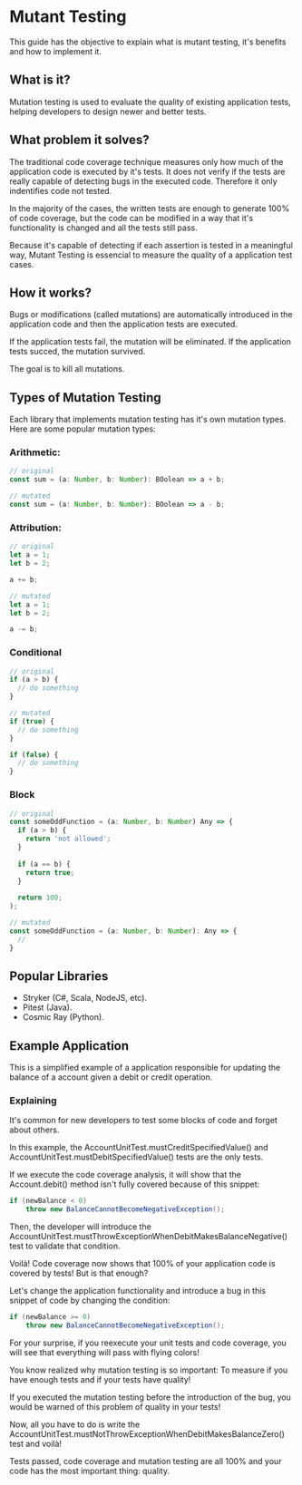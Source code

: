 # Mutant Testing

This guide has the objective to explain what is mutant testing, it's benefits and how to implement it.

## What is it?

Mutation testing is used to evaluate the quality of existing application tests, helping developers to design newer and better tests.

## What problem it solves?

The traditional code coverage technique measures only how much of the application code is executed by it's tests. It does not verify if the tests are really capable of detecting bugs in the executed code. Therefore it only indentifies code not tested.

In the majority of the cases, the written tests are enough to generate 100% of code coverage, but the code can be modified in a way that it's functionality is changed and all the tests still pass.

Because it's capable of detecting if each assertion is tested in a meaningful way, Mutant Testing is essencial to measure the quality of a application test cases.

## How it works?

Bugs or modifications (called mutations) are automatically introduced in the application code and then the application tests are executed.

If the application tests fail, the mutation will be eliminated. If the application tests succed, the mutation survived.

The goal is to kill all mutations.

## Types of Mutation Testing

Each library that implements mutation testing has it's own mutation types. Here are some popular mutation types:

### Arithmetic:

```typescript
// original
const sum = (a: Number, b: Number): BOolean => a + b;

// mutated
const sum = (a: Number, b: Number): BOolean => a - b;
```

### Attribution:

```typescript
// original
let a = 1;
let b = 2;

a += b;

// mutated
let a = 1;
let b = 2;

a -= b;
```

### Conditional

```typescript
// original
if (a > b) {
  // do something
}

// mutated
if (true) {
  // do something
}

if (false) {
  // do something
}
```

### Block

```typescript
// original
const someOddFunction = (a: Number, b: Number) Any => {
  if (a > b) {
    return 'not allowed';
  }
  
  if (a == b) {
    return true;
  }
  
  return 100;
);

// mutated
const someOddFunction = (a: Number, b: Number): Any => {
  // 
}
```

## Popular Libraries

* Stryker (C#, Scala, NodeJS, etc).
* Pitest (Java).
* Cosmic Ray (Python).

## Example Application

This is a simplified example of a application responsible for updating the balance of a account given a debit or credit operation.

### Explaining

It's common for new developers to test some blocks of code and forget about others.

In this example, the AccountUnitTest.mustCreditSpecifiedValue() and AccountUnitTest.mustDebitSpecifiedValue() tests are the only tests.

If we execute the code coverage analysis, it will show that the Account.debit() method isn't fully covered because of this snippet:

```java
if (newBalance < 0)
    throw new BalanceCannotBecomeNegativeException();
```

Then, the developer will introduce the AccountUnitTest.mustThrowExceptionWhenDebitMakesBalanceNegative() test to validate that condition.

Voilà! Code coverage now shows that 100% of your application code is covered by tests! But is that enough?

Let's change the application functionality and introduce a bug in this snippet of code by changing the condition:

```java
if (newBalance >= 0)
    throw new BalanceCannotBecomeNegativeException();
```
For your surprise, if you reexecute your unit tests and code coverage, you will see that everything will pass with flying colors!

You know realized why mutation testing is so important: To measure if you have enough tests and if your tests have quality!

If you executed the mutation testing before the introduction of the bug, you would be warned of this problem of quality in your tests!

Now, all you have to do is write the AccountUnitTest.mustNotThrowExceptionWhenDebitMakesBalanceZero() test and voilà!

Tests passed, code coverage and mutation testing are all 100% and your code has the most important thing: quality.

